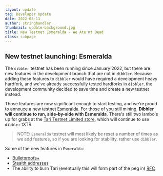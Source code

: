 ```yaml
---
layout: update
tag: Developer Update
date: 2022-08-11
author: stringhandler
thumbnail: update-background.jpg
title: New Testnet Esmeralda - We Ate'nt Dead
class: subpage
---
```


## New testnet launching: Esmeralda

The `dibbler` testnet has been running since January 2022, but there are new features in the development branch that are not in `dibbler`. 
Because adding these features to `dibbler` would have required a development heavy hardfork, and we've already successfully tested hardforks in `dibbler`, 
the development community decided to save time and create a new testnet instead. 

Those features are now significant enough to start testing, and we're proud to annouce a new testnet [Esmeralda](https://en.wikipedia.org/wiki/Granny_Weatherwax). For those of you
still mining, **Dibbler will continue to run, side-by-side with Esmeralda**. There's still two lambo's up for grabs at the [Tari Testnet Limited store](https://store.tarilabs.com/), which will continue to use `dibbler` tXTR. 

> NOTE: `Esmeralda` testnet will most likely be reset a number of times as we add features, so if you are looking for stability, rather use `dibbler`. 

Some of the new features in `Esmeralda`:
* [Bulletproofs+](2022-06-24-update-80)
* [Stealth addresses](2022-08-01-update-84)
* The ability to burn Tari (eventually this will form part of the peg in) [RFC](https://github.com/tari-project/rfcs/pull/10)
